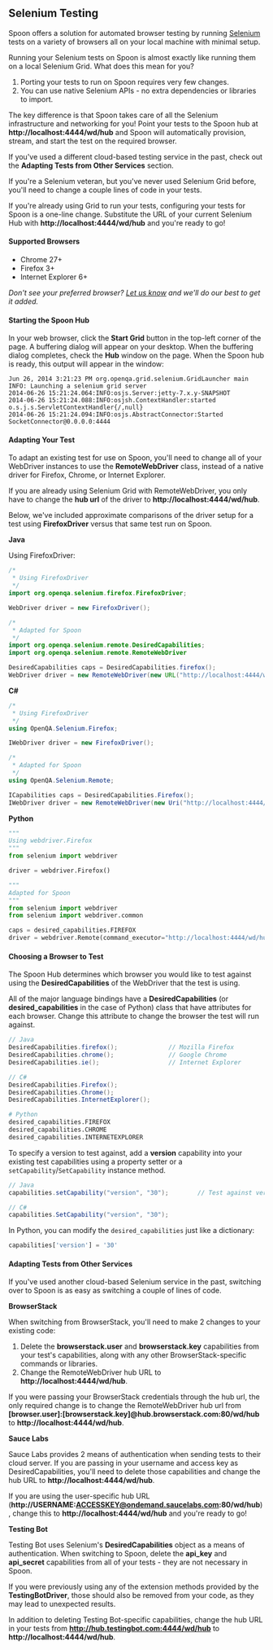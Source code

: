 ## Selenium Testing

Spoon offers a solution for automated browser testing by running [Selenium](http://seleniumhq.org) tests on a variety of browsers all on your local machine with minimal setup.

Running your Selenium tests on Spoon is almost exactly like running them on a local Selenium Grid. What does this mean for you?

1. Porting your tests to run on Spoon requires very few changes.
2. You can use native Selenium APIs - no extra dependencies or libraries to import. 

The key difference is that Spoon takes care of all the Selenium infrastructure and networking for you! Point your tests to the Spoon hub at **http://localhost:4444/wd/hub** and Spoon will automatically provision, stream, and start the test on the required browser.

If you've used a different cloud-based testing service in the past, check out the **Adapting Tests from Other Services** section.

If you're a Selenium veteran, but you've never used Selenium Grid before, you'll need to change a couple lines of code in your tests. 

If you're already using Grid to run your tests, configuring your tests for Spoon is a one-line change. Substitute the URL of your current Selenium Hub with **http://localhost:4444/wd/hub** and you're ready to go!

#### Supported Browsers

- Chrome 27+ 
- Firefox 3+
- Internet Explorer 6+

*Don't see your preferred browser? [Let us know](mailto:support@spoon.net) and we'll do our best to get it added.*

#### Starting the Spoon Hub

In your web browser, click the **Start Grid** button in the top-left corner of the page. A buffering dialog will appear on your desktop. When the buffering dialog completes, check the **Hub** window on the page. When the Spoon hub is ready, this output will appear in the window: 

```
Jun 26, 2014 3:21:23 PM org.openqa.grid.selenium.GridLauncher main
INFO: Launching a selenium grid server
2014-06-26 15:21:24.064:INFO:osjs.Server:jetty-7.x.y-SNAPSHOT
2014-06-26 15:21:24.088:INFO:osjsh.ContextHandler:started o.s.j.s.ServletContextHandler{/,null}
2014-06-26 15:21:24.094:INFO:osjs.AbstractConnector:Started SocketConnector@0.0.0.0:4444
```

#### Adapting Your Test

To adapt an existing test for use on Spoon, you'll need to change all of your WebDriver instances to use the **RemoteWebDriver** class, instead of a native driver for Firefox, Chrome, or Internet Explorer. 

If you are already using Selenium Grid with RemoteWebDriver, you only have to change the **hub url** of the driver to **http://localhost:4444/wd/hub**. 

Below, we've included approximate comparisons of the driver setup for a test using **FirefoxDriver** versus that same test run on Spoon. 

**Java**

Using FirefoxDriver:

```java
/*
 * Using FirefoxDriver
 */
import org.openqa.selenium.firefox.FirefoxDriver;

WebDriver driver = new FirefoxDriver();

/*
 * Adapted for Spoon
 */
import org.openqa.selenium.remote.DesiredCapabilities;
import org.openqa.selenium.remote.RemoteWebDriver

DesiredCapabilities caps = DesiredCapabilities.firefox();
WebDriver driver = new RemoteWebDriver(new URL("http://localhost:4444/wd/hub"), caps);
```

**C#**

```csharp
/*
 * Using FirefoxDriver
 */
using OpenQA.Selenium.Firefox;

IWebDriver driver = new FirefoxDriver();

/*
 * Adapted for Spoon
 */
using OpenQA.Selenium.Remote;

ICapabilities caps = DesiredCapabilities.Firefox();
IWebDriver driver = new RemoteWebDriver(new Uri("http://localhost:4444/wd/hub"), caps);
```

**Python**

```python
"""
Using webdriver.Firefox
"""
from selenium import webdriver

driver = webdriver.Firefox()

"""
Adapted for Spoon
"""
from selenium import webdriver
from selenium import webdriver.common

caps = desired_capabilities.FIREFOX
driver = webdriver.Remote(command_executor="http://localhost:4444/wd/hub", desired_capabilities=caps)
```

#### Choosing a Browser to Test

The Spoon Hub determines which browser you would like to test against using the **DesiredCapabilities** of the WebDriver that the test is using. 

All of the major language bindings have a **DesiredCapabilities** (or **desired_capabilities** in the case of Python) class that have attributes for each browser. Change this attribute to change the browser the test will run against.

```java	
// Java
DesiredCapabilities.firefox(); 				// Mozilla Firefox
DesiredCapabilities.chrome();				// Google Chrome
DesiredCapabilities.ie();					// Internet Explorer
```

```csharp
// C#
DesiredCapabilities.Firefox();  
DesiredCapabilities.Chrome();
DesiredCapabilities.InternetExplorer();
```

```python
# Python
desired_capabilities.FIREFOX
desired_capabilities.CHROME
desired_capabilities.INTERNETEXPLORER
```

To specify a version to test against, add a **version** capability into your existing test capabilities using a property setter or a `setCapability`/`SetCapability` instance method. 

```java
// Java
capabilities.setCapability("version", "30");		// Test against version 30
```

```csharp
// C#
capabilities.SetCapability("version", "30");
```

In Python, you can modify the `desired_capabilities` just like a dictionary: 

```python
capabilities['version'] = '30'
```

#### Adapting Tests from Other Services

If you've used another cloud-based Selenium service in the past, switching over to Spoon is as easy as switching a couple of lines of code. 

**BrowserStack**

When switching from BrowserStack, you'll need to make 2 changes to your existing code: 

1. Delete the **browserstack.user** and **browserstack.key** capabilities from your test's capabilities, along with any other BrowserStack-specific commands or libraries. 
2. Change the RemoteWebDriver hub URL to **http://localhost:4444/wd/hub**. 

If you were passing your BrowserStack credentials through the hub url, the only required change is to change the RemoteWebDriver hub url from **[browser.user]:[browserstack.key]@hub.browserstack.com:80/wd/hub** to **http://localhost:4444/wd/hub**.

**Sauce Labs**

Sauce Labs provides 2 means of authentication when sending tests to their cloud server. If you are passing in your username and access key as DesiredCapabilities, you'll need to delete those capabilities and change the hub URL to **http://localhost:4444/wd/hub**. 

If you are using the user-specific hub URL (**http://USERNAME:ACCESSKEY@ondemand.saucelabs.com:80/wd/hub**), change this to **http://localhost:4444/wd/hub** and you're ready to go!

**Testing Bot**

Testing Bot uses Selenium's **DesiredCapabilities** object as a means of authentication. When switching to Spoon, delete the **api_key** and **api_secret** capabilities from all of your tests - they are not necessary in Spoon.

If you were previously using any of the extension methods provided by the **TestingBotDriver**, those should also be removed from your code, as they may lead to unexpected results.

In addition to deleting Testing Bot-specific capabilities, change the hub URL in your tests from **http://hub.testingbot.com:4444/wd/hub** to **http://localhost:4444/wd/hub**.